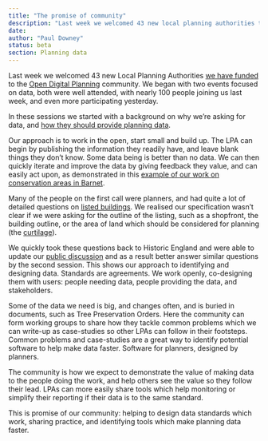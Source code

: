 ```yaml
---
title: "The promise of community"
description: "Last week we welcomed 43 new local planning authorities to the Open Digital Planning community. And it's already working out well!"
date: 
author: "Paul Downey"
status: beta
section: Planning data
---
```


Last week we welcomed 43 new Local Planning Authorities [we have funded](https://dluhcdigital.blog.gov.uk/2024/02/27/allocation-of-funding-for-council-led-initiatives-advancing-innovative-digital-planning-services/) to the [Open Digital Planning](https://opendigitalplanning.org/) community. We began with two events focused on data, both were well attended, with nearly 100 people joining us last week, and even more participating yesterday.

In these sessions we started with a background on why we’re asking for data, and [how they should provide planning data](https://docs.google.com/presentation/d/e/2PACX-1vSPH6o-fNqQwrUk1bZGjxO-q7pflKj8HzntbduhjnfnwMCvrbjHaRphTJm3FHNbHwh6xxWhqRRL5Zta/pub?start=false&loop=false&delayms=3000).

Our approach is to work in the open, start small and build up. The LPA can begin by publishing the information they readily have, and leave blank things they don’t know. Some data being is better than no data. We can then quickly iterate and improve the data by giving feedback they value, and can easily act upon, as demonstrated in this [example of our work on conservation areas in Barnet](https://digital-land.github.io/barnet-conservation-areas/).

Many of the people on the first call were planners, and had quite a lot of detailed questions on [listed buildings](https://considerations.planning-data.dev/planning-consideration/listed-buildings). We realised our specification wasn’t clear if we were asking for the outline of the listing, such as a shopfront, the building outline, or the area of land which should be considered for planning (the [curtilage](https://historicengland.org.uk/images-books/publications/listed-buildings-and-curtilage-advice-note-10/heag125-listed-buildings-and-curtilage/)). 

We quickly took these questions back to Historic England and were able to update our [public discussion](https://github.com/digital-land/data-standards-backlog/discussions/44) and as a result better answer similar questions by the second session. This shows our approach to identifying and designing data. Standards are agreements. We work openly, co-designing them with users: people needing data, people providing the data, and stakeholders.

Some of the data we need is big, and changes often, and is buried in documents, such as Tree Preservation Orders. Here the community can form working groups to share how they tackle common problems which we can write-up as case-studies so other LPAs can follow in their footsteps. Common problems and case-studies are a great way to identify potential software to help make data faster. Software for planners, designed by planners.

The community is how we expect to demonstrate the value of making data to the people doing the work, and help others see the value so they follow their lead. LPAs can more easily share tools which help monitoring or simplify their reporting if their data is to the same standard.

This is promise of our community: helping to design data standards which work, sharing practice, and identifying tools which make planning data faster.  

